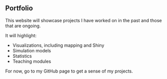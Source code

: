 ## Portfolio

This website will showcase projects I have worked on in the past and those that are ongoing.

It will highlight:
- Visualizations, including mapping and Shiny
- Simulation models
- Statistics
- Teaching modules

For now, go to my GitHub page to get a sense of my projects.